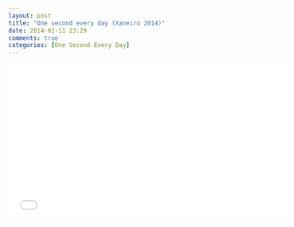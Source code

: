 ```yaml
---
layout: post
title: "One second every day (Xaneiro 2014)"
date: 2014-02-11 23:29
comments: true
categories: [One Second Every Day]
---
```


<iframe width="560" height="315" src="//www.youtube.com/embed/zU1scdg_fGo?rel=0" frameborder="0" allowfullscreen></iframe>
